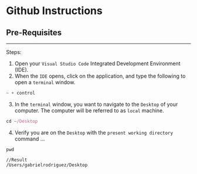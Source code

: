 # Github Instructions

## Pre-Requisites

---

Steps: 
1. Open your `Visual Studio Code` Integrated Development Environment (IDE).
2. When the `IDE` opens, click on the application, and type the following to open a `terminal` window. 
```javascript
~ + control
```
3. In the `terminal` window, you want to navigate to the `Desktop` of your computer. The computer will be referred to as `local` machine. 
```javascript
cd ~/Desktop
```
4. Verify you are on the `Desktop` with the `present working directory` command  ... 
```javascipt
pwd 

//Result
/Users/gabrielrodriguez/Desktop
```